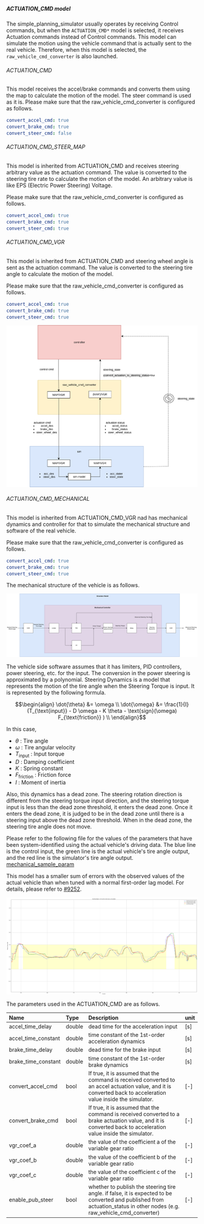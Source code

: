 ##### ACTUATION_CMD model

The simple_planning_simulator usually operates by receiving Control commands, but when the `ACTUATION_CMD*` model is selected, it receives Actuation commands instead of Control commands. This model can simulate the motion using the vehicle command that is actually sent to the real vehicle. Therefore, when this model is selected, the `raw_vehicle_cmd_converter` is also launched.

###### ACTUATION_CMD

This model receives the accel/brake commands and converts them using the map to calculate the motion of the model. The steer command is used as it is.
Please make sure that the raw_vehicle_cmd_converter is configured as follows.

```yaml
convert_accel_cmd: true
convert_brake_cmd: true
convert_steer_cmd: false
```

###### ACTUATION_CMD_STEER_MAP

This model is inherited from ACTUATION_CMD and receives steering arbitrary value as the actuation command.
The value is converted to the steering tire rate to calculate the motion of the model. An arbitrary value is like EPS (Electric Power Steering) Voltage.

Please make sure that the raw_vehicle_cmd_converter is configured as follows.

```yaml
convert_accel_cmd: true
convert_brake_cmd: true
convert_steer_cmd: true
```

###### ACTUATION_CMD_VGR

This model is inherited from ACTUATION_CMD and steering wheel angle is sent as the actuation command.
The value is converted to the steering tire angle to calculate the motion of the model.

Please make sure that the raw_vehicle_cmd_converter is configured as follows.

```yaml
convert_accel_cmd: true
convert_brake_cmd: true
convert_steer_cmd: true
```

![vgr_sim](../media/vgr_sim.drawio.svg)

###### ACTUATION_CMD_MECHANICAL

This model is inherited from ACTUATION_CMD_VGR nad has mechanical dynamics and controller for that to simulate the mechanical structure and software of the real vehicle.

Please make sure that the raw_vehicle_cmd_converter is configured as follows.

```yaml
convert_accel_cmd: true
convert_brake_cmd: true
convert_steer_cmd: true
```

The mechanical structure of the vehicle is as follows.

![mechanical_controller](../media/mechanical_controller.drawio.svg)

The vehicle side software assumes that it has limiters, PID controllers, power steering, etc. for the input.
The conversion in the power steering is approximated by a polynomial.
Steering Dynamics is a model that represents the motion of the tire angle when the Steering Torque is input. It is represented by the following formula.

```math
\begin{align}
\dot{\theta} &= \omega \\
\dot{\omega} &= \frac{1}{I} (T_{\text{input}} - D \omega - K \theta - \text{sign}(\omega) F_{\text{friction}} ) \\
\end{align}
```

In this case,

- $\theta$ : Tire angle
- $\omega$ : Tire angular velocity
- $T_{\text{input}}$ : Input torque
- $D$ : Damping coefficient
- $K$ : Spring constant
- $F_{\text{friction}}$ : Friction force
- $I$ : Moment of inertia

Also, this dynamics has a dead zone.
The steering rotation direction is different from the steering torque input direction, and the steering torque input is less than the dead zone threshold, it enters the dead zone. Once it enters the dead zone, it is judged to be in the dead zone until there is a steering input above the dead zone threshold. When in the dead zone, the steering tire angle does not move.

Please refer to the following file for the values of the parameters that have been system-identified using the actual vehicle's driving data.
The blue line is the control input, the green line is the actual vehicle's tire angle output, and the red line is the simulator's tire angle output.
[mechanical_sample_param](../param/simple_planning_simulator_mechanical_sample.param.yaml)

This model has a smaller sum of errors with the observed values of the actual vehicle than when tuned with a normal first-order lag model. For details, please refer to [#9252](https://github.com/autowarefoundation/autoware.universe/pull/9252).

![mechanical_controller_system_identification](../media/mechanical_controller_system_identification.png)

The parameters used in the ACTUATION_CMD are as follows.

| Name                | Type   | Description                                                                                                                                                              | unit |
| :------------------ | :----- | :----------------------------------------------------------------------------------------------------------------------------------------------------------------------- | :--- |
| accel_time_delay    | double | dead time for the acceleration input                                                                                                                                     | [s]  |
| accel_time_constant | double | time constant of the 1st-order acceleration dynamics                                                                                                                     | [s]  |
| brake_time_delay    | double | dead time for the brake input                                                                                                                                            | [s]  |
| brake_time_constant | double | time constant of the 1st-order brake dynamics                                                                                                                            | [s]  |
| convert_accel_cmd   | bool   | If true, it is assumed that the command is received converted to an accel actuation value, and it is converted back to acceleration value inside the simulator.          | [-]  |
| convert_brake_cmd   | bool   | If true, it is assumed that the command is received converted to a brake actuation value, and it is converted back to acceleration value inside the simulator.           | [-]  |
| vgr_coef_a          | double | the value of the coefficient a of the variable gear ratio                                                                                                                | [-]  |
| vgr_coef_b          | double | the value of the coefficient b of the variable gear ratio                                                                                                                | [-]  |
| vgr_coef_c          | double | the value of the coefficient c of the variable gear ratio                                                                                                                | [-]  |
| enable_pub_steer    | bool   | whether to publish the steering tire angle. if false, it is expected to be converted and published from actuation_status in other nodes (e.g. raw_vehicle_cmd_converter) | [-]  |
